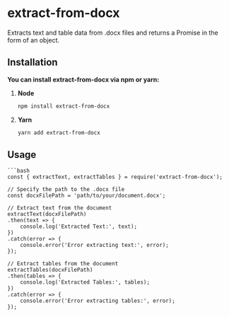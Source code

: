 # extract-from-docx

Extracts text and table data from .docx files and returns a Promise in the form of an object.

## Installation

**You can install extract-from-docx via npm or yarn:**

1. **Node**

    ```bash
    npm install extract-from-docx

2. **Yarn**

    ```bash
    yarn add extract-from-docx

## Usage

    ```bash
    const { extractText, extractTables } = require('extract-from-docx');

    // Specify the path to the .docx file
    const docxFilePath = 'path/to/your/document.docx';

    // Extract text from the document
    extractText(docxFilePath)
    .then(text => {
        console.log('Extracted Text:', text);
    })
    .catch(error => {
        console.error('Error extracting text:', error);
    });

    // Extract tables from the document
    extractTables(docxFilePath)
    .then(tables => {
        console.log('Extracted Tables:', tables);
    })
    .catch(error => {
        console.error('Error extracting tables:', error);
    });
